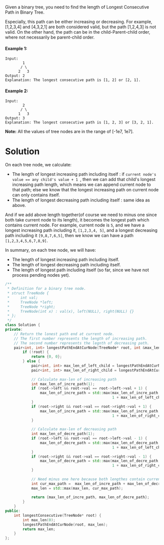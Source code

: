 Given a binary tree, you need to find the length of Longest Consecutive Path in Binary Tree.

Especially, this path can be either increasing or decreasing. For example, [1,2,3,4] and [4,3,2,1] are both considered valid, but the path [1,2,4,3] is not valid. On the other hand, the path can be in the child-Parent-child order, where not necessarily be parent-child order.

#### Example 1:

```
Input:
        1
       / \
      2   3
Output: 2
Explanation: The longest consecutive path is [1, 2] or [2, 1].
```

#### Example 2:

```
Input:
        2
       / \
      1   3
Output: 3
Explanation: The longest consecutive path is [1, 2, 3] or [3, 2, 1].
```

__Note:__ All the values of tree nodes are in the range of [-1e7, 1e7].

# Solution

On each tree node, we calculate:

* The length of longest increasing path including itself : if ```current node's value == any child's value + 1 ```, then we can add that child's longest increasing path length, which means we can append current node to that path; else we know that the longest increasing path on current node can only contains itself.  
* The length of longest decreasing path including itself : same idea as above.  

And if we add above length together(of course we need to minus one since both take current node to its length), it becomes the longest path which contains current node. For example, current node is ```5```, and we have a longest increasing path including it, ```[1,2,3,4, 5]```, and a longest decreasing path including it ```[9,8,7,6,5]```, then we know we can have a path ```[1,2,3,4,5,6,7,8,9]```.

In summary, on each tree node, we will have:

* The length of longest increasing path including itself.
* The length of longest decreasing path including itself.
* The length of longest path including itself (so far, since we have not process pending nodes yet).



```cpp
/**
 * Definition for a binary tree node.
 * struct TreeNode {
 *     int val;
 *     TreeNode *left;
 *     TreeNode *right;
 *     TreeNode(int x) : val(x), left(NULL), right(NULL) {}
 * };
 */
class Solution {
private:
    // Return the lonest path end at current node.
    // The first number represents the length of increasing path.
    // The second number represents the legnth of decreasing path.
    pair<int, int> longestPathEndAtCurNode(TreeNode* root, int &max_len) {
        if (!root) {
            return {0, 0};
        } else {
            pair<int, int> max_len_of_left_child = longestPathEndAtCurNode(root->left, max_len);
            pair<int, int> max_len_of_right_child = longestPathEndAtCurNode(root->right, max_len);
            
            // Calculate max-len of increasing path
            int max_len_of_incre_path(1);
            if (root->left && root->val == root->left->val + 1) {
                max_len_of_incre_path = std::max(max_len_of_incre_path, 
                                                 1 + max_len_of_left_child.first);
            }
            if (root->right && root->val == root->right->val + 1) {
                max_len_of_incre_path = std::max(max_len_of_incre_path, 
                                                 1 + max_len_of_right_child.first);
            }
            
            // Calculate max-len of decreasing path
            int max_len_of_decre_path(1);
            if (root->left && root->val == root->left->val - 1) {
                max_len_of_decre_path = std::max(max_len_of_decre_path, 
                                                 1 + max_len_of_left_child.second);
            }
            if (root->right && root->val == root->right->val - 1) {
                max_len_of_decre_path = std::max(max_len_of_decre_path, 
                                                 1 + max_len_of_right_child.second);
            }
            
            // Need minus one here because both lengthes contain current node
            int cur_max_path =  max_len_of_incre_path + max_len_of_decre_path - 1;
            max_len = std::max(max_len, cur_max_path);
            
            return {max_len_of_incre_path, max_len_of_decre_path};
        }
    }
public:
    int longestConsecutive(TreeNode* root) {
        int max_len(0);
        longestPathEndAtCurNode(root, max_len);
        return max_len;
    }
};
```

